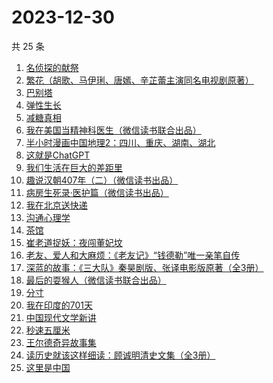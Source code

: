 # 2023-12-30

共 25 条

<!-- BEGIN WEREAD -->
<!-- 最后更新时间 2023-12-30 14:07:24 +0800 -->
1. [名侦探的献祭](https://weread.qq.com/web/bookDetail/0a6325f0813ab86c8g0116a2)
1. [繁花（胡歌、马伊琍、唐嫣、辛芷蕾主演同名电视剧原著）](https://weread.qq.com/web/bookDetail/ec8320b072162ea8ec8b401)
1. [巴别塔](https://weread.qq.com/web/bookDetail/beb32b00813ab86cdg0191cc)
1. [弹性生长](https://weread.qq.com/web/bookDetail/11032080813ab86d8g0179c7)
1. [减糖真相](https://weread.qq.com/web/bookDetail/ce732300813ab7fd7g0181c3)
1. [我在美国当精神科医生（微信读书联合出品）](https://weread.qq.com/web/bookDetail/7c5323a0813ab8671g013d42)
1. [半小时漫画中国地理2：四川、重庆、湖南、湖北](https://weread.qq.com/web/bookDetail/e4c32020813ab86bfg017e51)
1. [这就是ChatGPT](https://weread.qq.com/web/bookDetail/74332a90813ab86c4g019d98)
1. [我们生活在巨大的差距里](https://weread.qq.com/web/bookDetail/286329405b40f728668c477)
1. [趣说汉朝407年（二）（微信读书出品）](https://weread.qq.com/web/bookDetail/e7b32890813ab869cg01227c)
1. [病房生死录·医护篇（微信读书出品）](https://weread.qq.com/web/bookDetail/90d32c20813ab869bg016d5c)
1. [我在北京送快递](https://weread.qq.com/web/bookDetail/51532c40813ab7c0ag019c84)
1. [沟通心理学](https://weread.qq.com/web/bookDetail/64f327005d00cb64fc4af8a)
1. [茶馆](https://weread.qq.com/web/bookDetail/73232b205d0810732f5d0a3)
1. [崔老道捉妖：夜闯董妃坟](https://weread.qq.com/web/bookDetail/fa632270813ab8682g014592)
1. [老友、爱人和大麻烦：《老友记》“钱德勒”唯一亲笔自传](https://weread.qq.com/web/bookDetail/e4c323d0813ab8682g01052b)
1. [深蓝的故事：《三大队》秦昊剧版、张译电影版原著（全3册）](https://weread.qq.com/web/bookDetail/e3f329d0813ab6f9bg018b89)
1. [最后的耍猴人（微信读书联合出品）](https://weread.qq.com/web/bookDetail/b8632c0059ed46b8641c4cc)
1. [分寸](https://weread.qq.com/web/bookDetail/96732f90813ab85f7g013225)
1. [我在印度的701天](https://weread.qq.com/web/bookDetail/da53211071ef0b58da58b79)
1. [中国现代文学新讲](https://weread.qq.com/web/bookDetail/22332f10813ab84c4g012b62)
1. [秒速五厘米](https://weread.qq.com/web/bookDetail/059321e0813ab867eg012d46)
1. [王尔德奇异故事集](https://weread.qq.com/web/bookDetail/0e6322b0721858ea0e65fa5)
1. [读历史就该这样细读：顾诚明清史文集（全3册）](https://weread.qq.com/web/bookDetail/cec32e50813ab791dg018e60)
1. [这里是中国](https://weread.qq.com/web/bookDetail/084324d07193a89308476c4)
<!-- END WEREAD -->